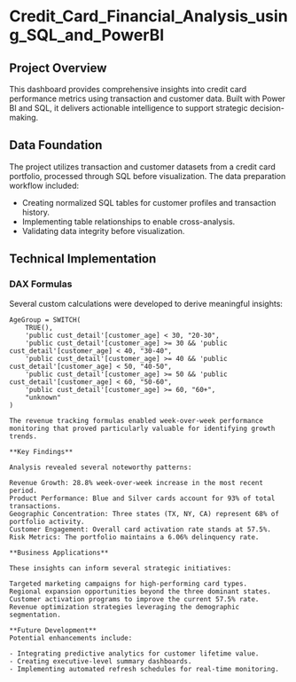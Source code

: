 # Credit_Card_Financial_Analysis_using_SQL_and_PowerBI

## Project Overview
This dashboard provides comprehensive insights into credit card performance metrics using transaction and customer data. Built with Power BI and SQL, it delivers actionable intelligence to support strategic decision-making.

## Data Foundation
The project utilizes transaction and customer datasets from a credit card portfolio, processed through SQL before visualization. The data preparation workflow included:
- Creating normalized SQL tables for customer profiles and transaction history.
- Implementing table relationships to enable cross-analysis.
- Validating data integrity before visualization.

## Technical Implementation
### DAX Formulas
Several custom calculations were developed to derive meaningful insights:

```dax
AgeGroup = SWITCH(
    TRUE(),
    'public cust_detail'[customer_age] < 30, "20-30",
    'public cust_detail'[customer_age] >= 30 && 'public cust_detail'[customer_age] < 40, "30-40",
    'public cust_detail'[customer_age] >= 40 && 'public cust_detail'[customer_age] < 50, "40-50",
    'public cust_detail'[customer_age] >= 50 && 'public cust_detail'[customer_age] < 60, "50-60",
    'public cust_detail'[customer_age] >= 60, "60+",
    "unknown"
)

The revenue tracking formulas enabled week-over-week performance monitoring that proved particularly valuable for identifying growth trends.

**Key Findings**

Analysis revealed several noteworthy patterns:

Revenue Growth: 28.8% week-over-week increase in the most recent period.
Product Performance: Blue and Silver cards account for 93% of total transactions.
Geographic Concentration: Three states (TX, NY, CA) represent 68% of portfolio activity.
Customer Engagement: Overall card activation rate stands at 57.5%.
Risk Metrics: The portfolio maintains a 6.06% delinquency rate.

**Business Applications**

These insights can inform several strategic initiatives:

Targeted marketing campaigns for high-performing card types.
Regional expansion opportunities beyond the three dominant states.
Customer activation programs to improve the current 57.5% rate.
Revenue optimization strategies leveraging the demographic segmentation.

**Future Development**
Potential enhancements include:

- Integrating predictive analytics for customer lifetime value.
- Creating executive-level summary dashboards.
- Implementing automated refresh schedules for real-time monitoring.


